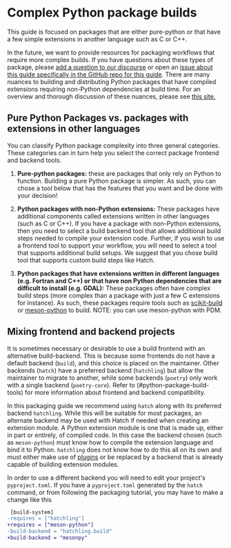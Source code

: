 # Complex Python package builds

This guide is focused on packages that are either pure-python or that
have a few simple extensions in another language such as C or C++.

In the future, we want to provide resources for packaging workflows that require more complex builds. If you have questions about these types of package, please [add a question to our discourse](https://pyopensci.discourse.group/) or open an [issue about this guide specifically in the GitHub repo for this guide](https://github.com/pyOpenSci/python-package-guide/issues). There are many nuances to building and distributing Python packages that have compiled extensions requiring non-Python dependencies at build time. For an overview and thorough discussion of these nuances, please see [this site.](https://pypackaging-native.github.io/)

## Pure Python Packages vs. packages with extensions in other languages

You can classify Python package complexity into three general categories. These
categories can in turn help you select the correct package frontend and
backend tools.

1. **Pure-python packages:** these are packages that only rely on Python to function. Building a pure Python package is simpler. As such, you can chose a tool below that has the features that you want and be done with your decision!

2. **Python packages with non-Python extensions:** These packages have additional components called extensions written in other languages (such as C or C++). If you have a package with non-Python extensions, then you need to select a build backend tool that allows additional build steps needed to compile your extension code. Further, if you wish to use a frontend tool to support your workflow, you will need to select a tool that supports additional build setups. We suggest that you chose build tool that supports custom build steps like Hatch.

3. **Python packages that have extensions written in different languages (e.g. Fortran and C++) or that have non Python dependencies that are difficult to install (e.g. GDAL):** These packages often have complex build steps (more complex than a package with just a few C extensions for instance). As such, these packages require tools such as [scikit-build](https://scikit-build.readthedocs.io/en/latest/)
   or [meson-python](https://mesonbuild.com/Python-module.html) to build. NOTE: you can use meson-python with PDM.

## Mixing frontend and backend projects

It is sometimes necessary or desirable to use a build frontend with an alternative build-backend.
This is because some frontends do not have a default backend (`build`), and this choice is placed on the maintainer.
Other backends (`hatch`) have a preferred backend (`hatchling`) but allow the maintainer to migrate to another, while
some backends (`poetry`) only work with a single backend (`poetry-core`). Refer to (#python-package-build-tools) for
more information about frontend and backend compatibility.

In this packaging guide we recommend using `hatch` along with its preferred backend `hatchling`. While this will be
suitable for most packages, an alternate backend may be used with Hatch if needed when creating an extension module.
A Python extension module is one that is made up, either in part or entirely, of compiled code. In this case the
backend chosen (such as `meson-python`) must know how to compile the extension language and bind it to Python.
`hatchling` does not know how to do this all on its own and must either make use of
[plugins](https://hatch.pypa.io/1.9/plugins/about/) or be replaced by a backend that is already capable of building
extension modules.

In order to use a different backend you will need to edit your project's `pyproject.toml`. If you have a
`pyproject.toml` generated by the `hatch` command, or from following the packaging tutorial, you may have
to make a change like this

```diff
 [build-system]
-requires = ["hatchling"]
+requires = ["meson-python"]
-build-backend = "hatchling.build"
+build-backend = "mesonpy"
```
